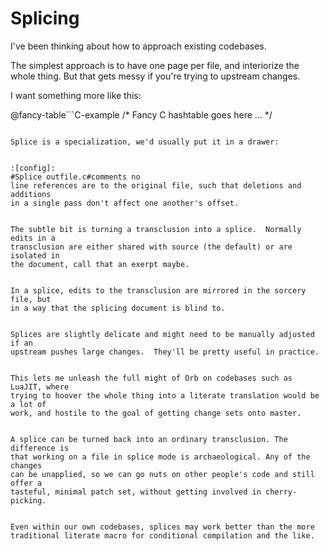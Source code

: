 # Splicing


I've been thinking about how to approach existing codebases.


The simplest approach is to have one page per file, and interiorize the whole
thing.  But that gets messy if you're trying to upstream changes.


I want something more like this:

@fancy-table```C-example
/* Fancy C hashtable goes here
...
*/
```

Splice is a specialization, we'd usually put it in a drawer:


:[config]:
#Splice outfile.c#comments no
line references are to the original file, such that deletions and additions
in a single pass don't affect one another's offset.


The subtle bit is turning a transclusion into a splice.  Normally edits in a
transclusion are either shared with source (the default) or are isolated in
the document, call that an exerpt maybe.


In a splice, edits to the transclusion are mirrored in the sorcery file, but
in a way that the splicing document is blind to.


Splices are slightly delicate and might need to be manually adjusted if an
upstream pushes large changes.  They'll be pretty useful in practice.


This lets me unleash the full might of Orb on codebases such as LuaJIT, where
trying to hoover the whole thing into a literate translation would be a lot of
work, and hostile to the goal of getting change sets onto master.


A splice can be turned back into an ordinary transclusion. The difference is
that working on a file in splice mode is archaeological. Any of the changes
can be unapplied, so we can go nuts on other people's code and still offer a
tasteful, minimal patch set, without getting involved in cherry-picking.


Even within our own codebases, splices may work better than the more
traditional literate macro for conditional compilation and the like.
